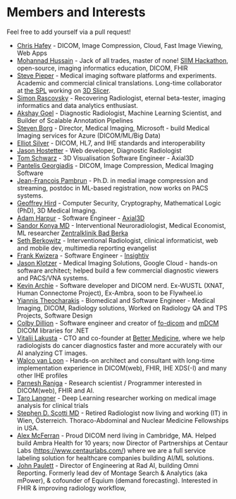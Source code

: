 # Members and Interests

Feel free to add yourself via a pull request!

* [Chris Hafey](https://www.linkedin.com/in/chafey/) - DICOM, Image Compression, Cloud, Fast Image Viewing, Web Apps
* [Mohannad Hussain](https://www.linkedin.com/in/mohannadhussain/) - Jack of all trades, master of none! [SIIM Hackathon](https://siim.org/hackathon), open-source, imaging informatics education, DICOM, FHIR
* [Steve Pieper](https://www.linkedin.com/in/steve-pieper-885bba5/) - Medical imaging software platforms and experiments.  Academic and commercial clinical translations.  Long-time collaborator at [the SPL](https://spl.harvard.edu/people/steve-pieper) working on [3D Slicer](https://slicer.org).
* [Simon Rascovsky](https://www.linkedin.com/in/simonmd/) - Recovering Radiologist, eternal beta-tester, imaging informatics and data analytics enthusiast.
* [Akshay Goel](https://www.linkedin.com/in/akshay-goel-md/) - Diagnostic Radiologist, Machine Learning Scientist, and Builder of Scalable Annotation Pipelines
* [Steven Borg](https://www.linkedin.com/in/steven-borg/) - Director, Medical Imaging, Microsoft - build Medical Imaging services for Azure (DICOM/ML/Big Data)
* [Elliot Silver](https://www.linkedin.com/in/elliotlsilver) - DICOM, HL7, and IHE standards and interoperability
* [Jason Hostetter](https://www.linkedin.com/in/jasonhostetter/) - Web developer, Diagnostic Radiologist
* [Tom Schwarz](https://www.linkedin.com/in/tom-schwarz/) - 3D Visualisation Software Engineer - Axial3D
* [Pantelis Georgiadis](https://www.linkedin.com/in/pantelisgeorgiadis/) - DICOM, Image Compression, Medical Imaging Software
* [Jean-Francois Pambrun](https://www.linkedin.com/in/jpambrun/) - Ph.D. in medial image compression and streaming, postdoc in ML-based registration, now works on PACS systems.
* [Geoffrey Hird](https://www.linkedin.com/in/geoffreyhird/) - Computer Security, Cryptography, Mathematical Logic (PhD), 3D Medical Imaging.
* [Adam Harpur](https://www.linkedin.com/in/adam-harpur/) - Software Engineer - [Axial3D](https://axial3d.com/)
* [Sandor Konya MD](https://www.linkedin.com/in/dr-k%C3%B3nya-s%C3%A1ndor/) - Interventional Neuroradiologist, Medical Economist, ML researcher [Zentralklinik Bad Berka](http://zentralklinik.de)
* [Seth Berkowitz](https://www.linkedin.com/in/seth-berkowitz-md/) - Interventional Radiologist, clinical informaticist, web and mobile dev, multimedia reporting evangelist
* [Frank Kwizera](https://www.linkedin.com/in/frank-kwizera/) - Software Engineer - [Insightiv](https://insightiv.ai/)
* [Jason Klotzer](https://www.linkedin.com/in/jasonklotzer/) - Medical Imaging Solutions, Google Cloud - hands-on software architect; helped build a few commercial diagnostic viewers and PACS/VNA systems. 
* [Kevin Archie](https://www.linkedin.com/in/kaarchie) - Software developer and DICOM nerd. Ex-WUSTL (XNAT, Human Connectome Project), Ex-Ambra, soon to be Flywheel.io
* [Yiannis Theocharakis](https://www.linkedin.com/in/theocharakis/) - Biomedical and Software Engineer - Medical Imaging, DICOM, Radiology solutions, Worked on Radiology QA and TPS Projects,  Software Design
* [Colby Dillion](https://www.linkedin.com/in/cdillion/) - Software engineer and creator of [fo-dicom](http://github.com/fo-dicom/fo-dicom) and [mDCM](https://github.com/fo-dicom/mdcm) DICOM libraries for .NET
* [Vitalii Lakusta](https://www.linkedin.com/in/vitalii-lakusta-0b2094a5) - CTO and co-founder at [Better Medicine](https://www.bettermedicine.ai/), where we help radiologists do cancer diagnostics faster and more accurately with our AI analyzing CT images.
* [Walco van Loon](https://www.linkedin.com/in/walcovanloon/) - Hands-on architect and consultant with long-time implementation experience in DICOM(web), FHIR, IHE XDS(-I) and many other IHE profiles
* [Parnesh Raniga](https://au.linkedin.com/in/parnesh-raniga-633ab310) - Research scientist / Programmer interested in DICOM(web), FHIR and AI.
* [Taro Langner](https://www.linkedin.com/in/taro-langner-b982a2205/) - Deep Learning researcher working on medical image analysis for clinical trials
* [Stephen D. Scotti MD](https://www.linkedin.com/in/stephen-d-scotti) - Retired Radiologist now living and working (IT) in Wien, Österreich.  Thoraco-Abdominal and Nuclear Medicine Fellowships in USA.
* [Alex McFerran](https://www.linkedin.com/in/alex-mcferran-0a61371/) - Proud DICOM nerd living in Cambridge, MA.  Helped build Ambra Health for 10 years; now Director of Partnerships at Centaur Labs (https://www.centaurlabs.com/) where we are a full service labeling solution for healthcare companies building AI/ML solutions.
* [John Paulett](https://www.linkedin.com/in/jpaulett/) - Director of Engineering at Rad AI, building Omni Reporting. Formerly lead dev of Montage Search & Analytics (aka mPower), & cofounder of Equium (demand forecasting).  Interested in FHIR & improving radiology workflow, 
